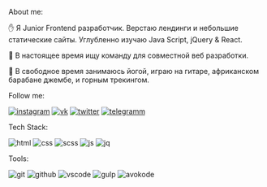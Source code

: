 About me:

:hand: Я Junior Frontend разработчик. Верстаю лендинги и небольшие статические сайты. Углубленно изучаю Java Script, jQuery & React. 

:mag_right: В настоящее время ищу команду для совместной веб разработки.

:guitar: В свободное время занимаюсь йогой, играю на гитаре, африканском барабане джембе,  и горным трекингом.

Follow me:

[![instagram](https://img.shields.io/badge/INSTARAM-6DB284?style=flat&logo=instagram&logoColor=B83092)](https://www.instagram.com/seignior.anlarion/)
[![vk](https://img.shields.io/badge/VKONTACTE-6DB284?style=flat&logo=vk&logoColor=5181B8)](https://vk.com/larionov66)
[![twitter](https://img.shields.io/badge/TWITTER-6DB284?style=flat&logo=twitter&logoColor=209BF3)](https://twitter.com/larionov_anton1)
[![telegramm](https://img.shields.io/badge/TELEGRAMM-6DB284?style=flat&logo=telegram&logoColor=1D97C9)](https://t.me/AntonLarionov1)

Tech Stack:

![html](https://img.shields.io/badge/HTML5-6DB284?style=flat&logo=html5&logoColor=E34F26)
![css](https://img.shields.io/badge/CSS3-6DB284?style=flat&logo=css3&logoColor=117B11)
![scss](https://img.shields.io/badge/SCSS-6DB284?style=flat&logo=sass&logoColor=D05385)
![js](https://img.shields.io/badge/JAVASCRIPT-6DB284?style=flat&logo=javascript&logoColor=F7E01D)
![jq](https://img.shields.io/badge/JQUERY-6DB284?style=flat&logo=jquery&logoColor=193657)

Tools:

![git](https://img.shields.io/badge/GIT-6DB284?style=flat&logo=git&logoColor=DF4C37)
![github](https://img.shields.io/badge/GITHUB-6DB284?style=flat&logo=github&logoColor=000000)
![vscode](https://img.shields.io/badge/VSCODE-6DB284?style=flat&logo=Visualstudio&logoColor=0278CB)
![gulp](https://img.shields.io/badge/GULP-6DB284?style=flat&logo=gulp&logoColor=E84C51)
![avokode](https://img.shields.io/badge/PHOTOSHOP-6DB284?style=flat&logo=adobephotoshop&logoColor=001E36)






